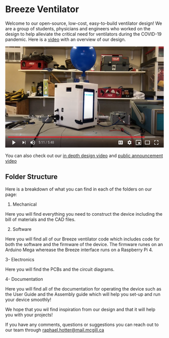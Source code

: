 #  Breeze Ventilator
Welcome to our open-source, low-cost, easy-to-build ventilator design! We are a group of students, physicians and engineers who worked on the design to help alleviate the critical need for ventilators during the COVID-19 pandemic. Here is a [video](https://youtu.be/5ufh_80dSsk) with an overview of our design.

<p align="center">
  <a href="https://www.youtube.com/watch?v=6LeZjULZnUc">
    <img alt="Play Introduction Video" src="media/youtube_thubnail.png" height="320">
  </a>
</p>

You can also check out our [in depth design video](https://youtu.be/dRpsoaCI0QA) and [public announcement video](https://youtu.be/4-jjhEgUjkQ)

## Folder Structure
Here is a breakdown of what you can find in each of the folders on our page:

1. Mechanical

Here you will find everything you need to construct the device including the bill of materials and the CAD files.

2. Software

Here you will find all of our Breeze ventilator code which includes code for both the software and the firmware of the device. The firmware runes on an Arduino Mega wherease the Breeze interface runs on a Raspberry Pi 4. 

3- Electronics 

Here you will find the PCBs and the circuit diagrams. 

4- Documentation

Here you will find all of the documentation for operating the device such as the User Guide and the Assembly guide which will help you set-up and run your device smoothly! 

We hope that you wil find inspiration from our design and that it will help you with your projects! 

If you have any comments, questions or suggestions you can reach out to our team through raphael.hotter@mail.mcgill.ca
